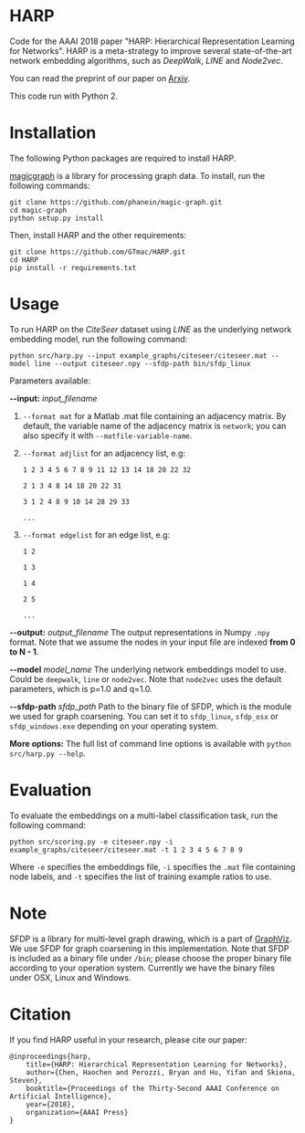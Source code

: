 # HARP
Code for the AAAI 2018 paper "HARP: Hierarchical Representation Learning for Networks".
HARP is a meta-strategy to improve several state-of-the-art network embedding algorithms, such as *DeepWalk*, *LINE* and *Node2vec*.

You can read the preprint of our paper on [Arxiv](https://arxiv.org/abs/1706.07845).

This code run with Python 2.

# Installation

The following Python packages are required to install HARP.

[magicgraph](https://github.com/phanein/magic-graph) is a library for processing graph data.
To install, run the following commands:

	git clone https://github.com/phanein/magic-graph.git
	cd magic-graph
	python setup.py install

Then, install HARP and the other requirements:

	git clone https://github.com/GTmac/HARP.git
	cd HARP
	pip install -r requirements.txt

# Usage
To run HARP on the *CiteSeer* dataset using *LINE* as the underlying network embedding model, run the following command:

``python src/harp.py --input example_graphs/citeseer/citeseer.mat --model line --output citeseer.npy --sfdp-path bin/sfdp_linux``

Parameters available:

**--input:** *input_filename*
1. ``--format mat`` for a Matlab .mat file containing an adjacency matrix.
By default, the variable name of the adjacency matrix is ``network``;
you can also specify it with ``--matfile-variable-name``.
2. ``--format adjlist`` for an adjacency list, e.g:

	``1 2 3 4 5 6 7 8 9 11 12 13 14 18 20 22 32``
	
	``2 1 3 4 8 14 18 20 22 31``
	
	``3 1 2 4 8 9 10 14 28 29 33``
	
	``...``

3. ``--format edgelist`` for an edge list, e.g:

	``1 2``
	
	``1 3``
	
	``1 4``
	
	``2 5``
	
	``...``

**--output:** *output_filename*
The output representations in Numpy ``.npy`` format.
Note that we assume the nodes in your input file are indexed **from 0 to N - 1**.

**--model** *model_name*
The underlying network embeddings model to use. Could be ``deepwalk``, ``line`` or ``node2vec``.
Note that ``node2vec`` uses the default parameters, which is p=1.0 and q=1.0.

**--sfdp-path** *sfdp_path*
Path to the binary file of SFDP, which is the module we used for graph coarsening.
You can set it to ``sfdp_linux``, ``sfdp_osx`` or ``sfdp_windows.exe`` depending on your operating system.

**More options:** The full list of command line options is available with ``python src/harp.py --help``.

# Evaluation
To evaluate the embeddings on a multi-label classification task, run the following command:

``python src/scoring.py -e citeseer.npy -i example_graphs/citeseer/citeseer.mat -t 1 2 3 4 5 6 7 8 9``

Where ``-e`` specifies the embeddings file, ``-i`` specifies the ``.mat`` file containing node labels,
and ``-t`` specifies the list of training example ratios to use.

# Note

SFDP is a library for multi-level graph drawing, which is a part of [GraphViz](http://www.graphviz.org).
We use SFDP for graph coarsening in this implementation.
Note that SFDP is included as a binary file under ``/bin``;
please choose the proper binary file according to your operation system.
Currently we have the binary files under OSX, Linux and Windows.

# Citation
If you find HARP useful in your research, please cite our paper:

	@inproceedings{harp,
		title={HARP: Hierarchical Representation Learning for Networks},
		author={Chen, Haochen and Perozzi, Bryan and Hu, Yifan and Skiena, Steven},
		booktitle={Proceedings of the Thirty-Second AAAI Conference on Artificial Intelligence},
		year={2018},
		organization={AAAI Press}
	}
